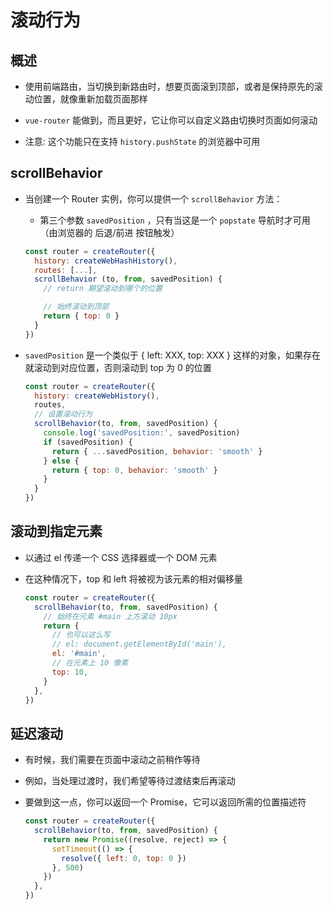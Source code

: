 # 滚动行为

## 概述

+ 使用前端路由，当切换到新路由时，想要页面滚到顶部，或者是保持原先的滚动位置，就像重新加载页面那样
+ `vue-router` 能做到，而且更好，它让你可以自定义路由切换时页面如何滚动

+ 注意: 这个功能只在支持 `history.pushState` 的浏览器中可用

## scrollBehavior

+ 当创建一个 Router 实例，你可以提供一个 `scrollBehavior` 方法：

  + 第三个参数 `savedPosition` ，只有当这是一个 `popstate` 导航时才可用（由浏览器的 后退/前进 按钮触发）

  ```js
  const router = createRouter({
    history: createWebHashHistory(),
    routes: [...],
    scrollBehavior (to, from, savedPosition) {
      // return 期望滚动到哪个的位置

      // 始终滚动到顶部
      return { top: 0 }
    }
  })
  ```

+ `savedPosition` 是一个类似于 { left: XXX, top: XXX } 这样的对象，如果存在就滚动到对应位置，否则滚动到 top 为 0 的位置

  ```js
  const router = createRouter({
    history: createWebHistory(),
    routes,
    // 设置滚动行为
    scrollBehavior(to, from, savedPosition) {
      console.log('savedPosition:', savedPosition)
      if (savedPosition) {
        return { ...savedPosition, behavior: 'smooth' }
      } else {
        return { top: 0, behavior: 'smooth' }
      }
    }
  })
  ```

## 滚动到指定元素

+ 以通过 el 传递一个 CSS 选择器或一个 DOM 元素
+ 在这种情况下，top 和 left 将被视为该元素的相对偏移量

  ```js
  const router = createRouter({
    scrollBehavior(to, from, savedPosition) {
      // 始终在元素 #main 上方滚动 10px
      return {
        // 也可以这么写
        // el: document.getElementById('main'),
        el: '#main',
        // 在元素上 10 像素
        top: 10,
      }
    },
  })
  ```

##  延迟滚动

+ 有时候，我们需要在页面中滚动之前稍作等待
+ 例如，当处理过渡时，我们希望等待过渡结束后再滚动
+ 要做到这一点，你可以返回一个 Promise，它可以返回所需的位置描述符

  ```js
  const router = createRouter({
    scrollBehavior(to, from, savedPosition) {
      return new Promise((resolve, reject) => {
        setTimeout(() => {
          resolve({ left: 0, top: 0 })
        }, 500)
      })
    },
  })
  ```

